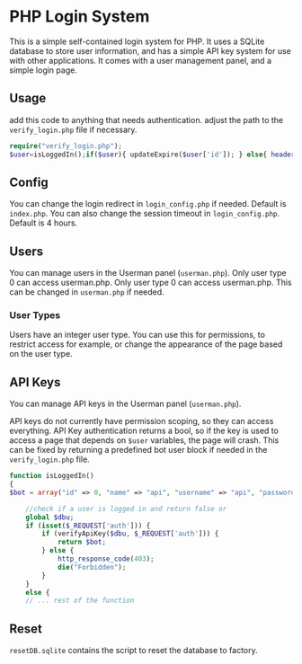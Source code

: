 # PHP Login System
This is a simple self-contained login system for PHP. It uses a SQLite database to store user information, and has a simple API key system for use with other applications. It comes with a user management panel, and a simple login page.


## Usage
add this code to anything that needs authentication. adjust the path to the `verify_login.php` file if necessary.
```php
require("verify_login.php");
$user=isLoggedIn();if($user){ updateExpire($user['id']); } else{ header('location:login.php'); }
```

## Config
You can change the login redirect in `login_config.php` if needed. Default is `index.php`.
You can also change the session timeout in `login_config.php`. Default is 4 hours.

## Users
You can manage users in the Userman panel (`userman.php`). Only user type 0 can access userman.php. Only user type 0 can access userman.php. This can be changed in `userman.php` if needed.

### User Types
Users have an integer user type. You can use this for permissions, to restrict access for example, or change the appearance of the page based on the user type.

## API Keys
You can manage API keys in the Userman panel (`userman.php`). 

API keys do not currently have permission scoping, so they can access everything. API Key authentication returns a bool, so if the key is used to access a page that depends on `$user` variables, the page will crash. This can be fixed by returning a predefined bot user block if needed in the `verify_login.php` file.
```php
function isLoggedIn()
{
$bot = array("id" => 0, "name" => "api", "username" => "api", "password" => "", "user_type" => 0);

    //check if a user is logged in and return false or
    global $dbu;
    if (isset($_REQUEST['auth'])) {
        if (verifyApiKey($dbu, $_REQUEST['auth'])) {
            return $bot;
        } else {
            http_response_code(403);
            die("Forbidden");
        }
    }
    else {
    // ... rest of the function
```

## Reset
`resetDB.sqlite` contains the script to reset the database to factory.
